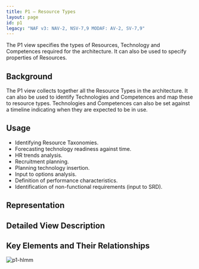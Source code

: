 ```yaml
---
title: P1 – Resource Types
layout: page
id: p1
legacy: "NAF v3: NAV-2, NSV-7,9 MODAF: AV-2, SV-7,9"
---
```



The P1 view specifies the types of Resources, Technology and Competences
required for the architecture. It can also be used to specify properties
of Resources.

## Background

The P1 view collects together all the Resource Types in the
architecture. It can also be used to identify Technologies and
Competences and map these to resource types. Technologies and
Competences can also be set against a timeline indicating when they are
expected to be in use.

## Usage

-   Identifying Resource Taxonomies.
-   Forecasting technology readiness against time.
-   HR trends analysis.
-   Recruitment planning.
-   Planning technology insertion.
-   Input to options analysis.
-   Definition of performance characteristics.
-   Identification of non-functional requirements (input to SRD).

## Representation

## Detailed View Description

## Key Elements and Their Relationships

![p1-hlmm](http://nafdocs.org/wp-content/uploads/2013/06/p1-hlmm.png)




